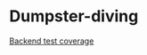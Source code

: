 # Dumpster-diving

[Backend test coverage](http://heleneyj.pages.stud.idi.ntnu.no/dumpster-diving/)

